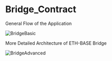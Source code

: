 # Bridge_Contract

General Flow of the Application

![BridgeBasic](https://github.com/user-attachments/assets/9236724f-8a42-43d7-88ed-412ba2211824)


More Detailed Architecture of ETH-BASE Bridge

![BridgeAdvanced](https://github.com/user-attachments/assets/f41e060a-ae59-428e-8f46-cc0959410e2a)

